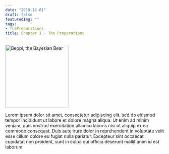 ```yaml
---
date: "2019-12-01"
draft: false
featuredImg: ""
tags:
- ThePreparations
title: Chapter 1 - The Preparations
---
```


<img src="/img/Button 2.svg" alt="Beppi, the Bayesian Bear" style="height:200px"/>

Lorem ipsum dolor sit amet, consectetur adipiscing elit, sed do eiusmod tempor incididunt ut labore et dolore magna aliqua. Ut enim ad minim veniam, quis nostrud exercitation ullamco laboris nisi ut aliquip ex ea commodo consequat. Duis aute irure dolor in reprehenderit in voluptate velit esse cillum dolore eu fugiat nulla pariatur. Excepteur sint occaecat cupidatat non proident, sunt in culpa qui officia deserunt mollit anim id est laborum.
